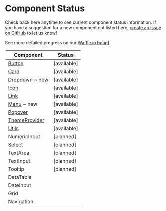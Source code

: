 # Component Status

Check back here anytime to see current component status information.
If you have a suggestion for a new component not listed here, [create an issue on GitHub](https://github.com/mineral-ui/mineral-ui/issues) to let us know!

See more detailed progress on our [Waffle.io board](https://waffle.io/mineral-ui/mineral-ui).

<Legend />

<!--

Labels:
~ new
~ experimental

Statuses:
[available]
[planned]
[in development]
[deprecated]

-->

| Component                                   | Status      |
|---------------------------------------------|-------------|
| [Button](/components/button)                | [available] |
| [Card](/components/card)                    | [available] |
| [Dropdown](/components/dropdown) ~ new      | [available] |
| [Icon](/components/icon)                    | [available] |
| [Link](/components/link)                    | [available] |
| [Menu](/components/menu) ~ new              | [available] |
| [Popover](/components/popover)              | [available] |
| [ThemeProvider](/components/theme-provider) | [available] |
| [Utils](/components/utils)                  | [available] |
| NumericInput                                | [planned]   |
| Select                                      | [planned]   |
| TextArea                                    | [planned]   |
| TextInput                                   | [planned]   |
| Tooltip                                     | [planned]   |
| DataTable                                   |             |
| DateInput                                   |             |
| Grid                                        |             |
| Navigation                                  |             |
